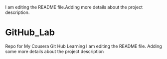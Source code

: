 I am editing the README file.Adding more details about the project description.



# GitHub_Lab
Repo for  My Cousera Git Hub Learning
I am editing the README file. Adding some more details about the project description
